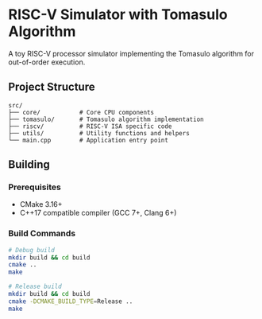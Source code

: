 # RISC-V Simulator with Tomasulo Algorithm

A toy RISC-V processor simulator implementing the Tomasulo algorithm for out-of-order execution.


## Project Structure

```
src/
├── core/           # Core CPU components
├── tomasulo/       # Tomasulo algorithm implementation
├── riscv/          # RISC-V ISA specific code
├── utils/          # Utility functions and helpers
└── main.cpp        # Application entry point
```

## Building

### Prerequisites

- CMake 3.16+
- C++17 compatible compiler (GCC 7+, Clang 6+)

### Build Commands

```bash
# Debug build
mkdir build && cd build
cmake ..
make

# Release build
mkdir build && cd build
cmake -DCMAKE_BUILD_TYPE=Release ..
make
```
